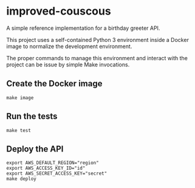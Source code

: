 # improved-couscous
A simple reference implementation for a birthday greeter API.

This project uses a self-contained Python 3 environment inside a Docker image
to normalize the development environment.

The proper commands to manage this environment and interact with the project
can be issue by simple Make invocations.

## Create the Docker image

```
make image
```

## Run the tests

```
make test
```

## Deploy the API

```
export AWS_DEFAULT_REGION="region"
export AWS_ACCESS_KEY_ID="id"
export AWS_SECRET_ACCESS_KEY="secret"
make deploy
```
